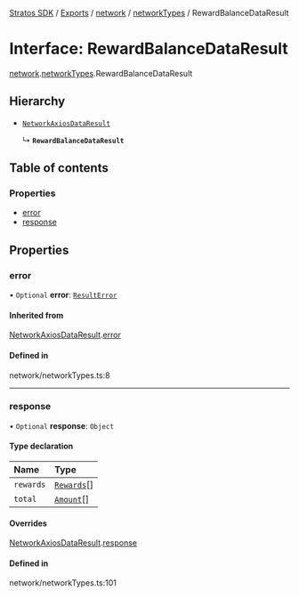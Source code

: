 [Stratos SDK](../README.md) / [Exports](../modules.md) / [network](../modules/network.md) / [networkTypes](../modules/network.networkTypes.md) / RewardBalanceDataResult

# Interface: RewardBalanceDataResult

[network](../modules/network.md).[networkTypes](../modules/network.networkTypes.md).RewardBalanceDataResult

## Hierarchy

- [`NetworkAxiosDataResult`](network.networkTypes.NetworkAxiosDataResult.md)

  ↳ **`RewardBalanceDataResult`**

## Table of contents

### Properties

- [error](network.networkTypes.RewardBalanceDataResult.md#error)
- [response](network.networkTypes.RewardBalanceDataResult.md#response)

## Properties

### error

• `Optional` **error**: [`ResultError`](network.networkTypes.ResultError.md)

#### Inherited from

[NetworkAxiosDataResult](network.networkTypes.NetworkAxiosDataResult.md).[error](network.networkTypes.NetworkAxiosDataResult.md#error)

#### Defined in

network/networkTypes.ts:8

___

### response

• `Optional` **response**: `Object`

#### Type declaration

| Name | Type |
| :------ | :------ |
| `rewards` | [`Rewards`](network.networkTypes.Rewards.md)[] |
| `total` | [`Amount`](network.networkTypes.Amount.md)[] |

#### Overrides

[NetworkAxiosDataResult](network.networkTypes.NetworkAxiosDataResult.md).[response](network.networkTypes.NetworkAxiosDataResult.md#response)

#### Defined in

network/networkTypes.ts:101

